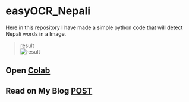 # easyOCR_Nepali
Here in this repository I have made a simple python code that will detect Nepali words in a Image. 
> result <br>
![result](https://github.com/rockerritesh/easyOCR_Nepali/blob/main/ocr.png)
## Open [Colab](https://colab.research.google.com/drive/1DGl0lEwYvWOlm2yBKXK2cJ18YRTgu-E_?usp=sharing)

## Read on My Blog [POST](https://sumityadav.com.np/nepali_ocr/)


